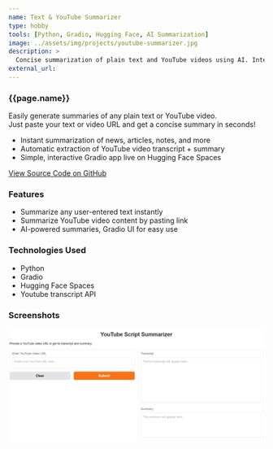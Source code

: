 ```yaml
---
name: Text & YouTube Summarizer
type: hobby
tools: [Python, Gradio, Hugging Face, AI Summarization]
image: ../assets/img/projects/youtube-summarizer.jpg
description: >
  Concise summarization of plain text and YouTube videos using AI. Interactive Gradio web interface. Automated transcript retrieval and summarization for any YouTube link.
external_url:
---
```


### **{{page.name}}**

Easily generate summaries of any plain text or YouTube video.  
Just paste your text or video URL and get a concise summary in seconds!

- Instant summarization of news, articles, notes, and more
- Automatic extraction of YouTube video transcript + summary
- Simple, interactive Gradio app live on Hugging Face Spaces

<a class="github-button" href="https://github.com/SMSristi/text_and_youtube_summarizer" data-size="large" aria-label="View Source Code on GitHub">View Source Code on GitHub</a>
<br/>

### Features
- Summarize any user-entered text instantly
- Summarize YouTube video content by pasting link
- AI-powered summaries, Gradio UI for easy use

### Technologies Used
- Python
- Gradio
- Hugging Face Spaces
- Youtube transcript API

### Screenshots
<div class="row">
    <div class="col-md-6">
        <img src="/assets/img/youtube-summarizer/ss1.jpg" alt="Screenshot 1"/>
    </div>
</div>
